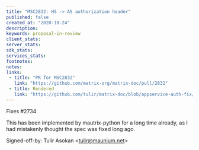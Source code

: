 ```yaml
---
title: "MSC2832: HS -> AS authorization header"
published: false
created_at: "2020-10-24"
description:
keywords: proposal-in-review
client_stats:
server_stats:
sdk_stats:
services_stats:
footnotes:
notes:
links:
 - title: "PR for MSC2832"
   link: "https://github.com/matrix-org/matrix-doc/pull/2832"
 - title: Rendered
   link: "https://github.com/tulir/matrix-doc/blob/appservice-auth-fix/proposals/2832-appservice-auth-fix.md"
---
```


Fixes #2734

This has been implemented by mautrix-python for a long time already, as I had mistakenly thought the spec was fixed long ago.

Signed-off-by: Tulir Asokan &lt;tulir@maunium.net&gt;
